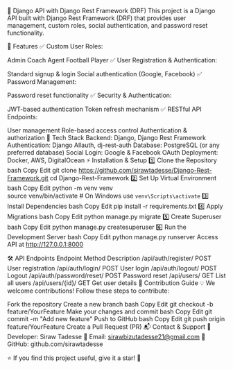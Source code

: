🔗 Django API with Django Rest Framework (DRF)
This project is a Django API built with Django Rest Framework (DRF) that provides user management, custom roles, social authentication, and password reset functionality.

🌟 Features
✅ Custom User Roles:

Admin
Coach
Agent
Football Player
✅ User Registration & Authentication:

Standard signup & login
Social authentication (Google, Facebook)
✅ Password Management:

Password reset functionality
✅ Security & Authentication:

JWT-based authentication
Token refresh mechanism
✅ RESTful API Endpoints:

User management
Role-based access control
Authentication & authorization
🚀 Tech Stack
Backend: Django, Django Rest Framework
Authentication: Django Allauth, dj-rest-auth
Database: PostgreSQL (or any preferred database)
Social Login: Google & Facebook OAuth
Deployment: Docker, AWS, DigitalOcean
⚡ Installation & Setup
1️⃣ Clone the Repository
bash
Copy
Edit
git clone https://github.com/sirawtadesse/Django-Rest-Framework.git
cd Django-Rest-Framework
2️⃣ Set Up Virtual Environment
bash
Copy
Edit
python -m venv venv  
source venv/bin/activate  # On Windows use `venv\Scripts\activate`
3️⃣ Install Dependencies
bash
Copy
Edit
pip install -r requirements.txt
4️⃣ Apply Migrations
bash
Copy
Edit
python manage.py migrate
5️⃣ Create Superuser
bash
Copy
Edit
python manage.py createsuperuser
6️⃣ Run the Development Server
bash
Copy
Edit
python manage.py runserver
Access API at http://127.0.0.1:8000

🛠 API Endpoints
Endpoint	Method	Description
/api/auth/register/	POST	User registration
/api/auth/login/	POST	User login
/api/auth/logout/	POST	Logout
/api/auth/password/reset/	POST	Password reset
/api/users/	GET	List all users
/api/users/{id}/	GET	Get user details
📜 Contribution Guide
💡 We welcome contributions! Follow these steps to contribute:

Fork the repository
Create a new branch
bash
Copy
Edit
git checkout -b feature/YourFeature
Make your changes and commit
bash
Copy
Edit
git commit -m "Add new feature"
Push to GitHub
bash
Copy
Edit
git push origin feature/YourFeature
Create a Pull Request (PR)
📬 Contact & Support
📍 Developer: Siraw Tadesse
📧 Email: sirawbizutadesse21@gmail.com
💼 GitHub: github.com/sirawtadesse

⭐ If you find this project useful, give it a star! 🚀

